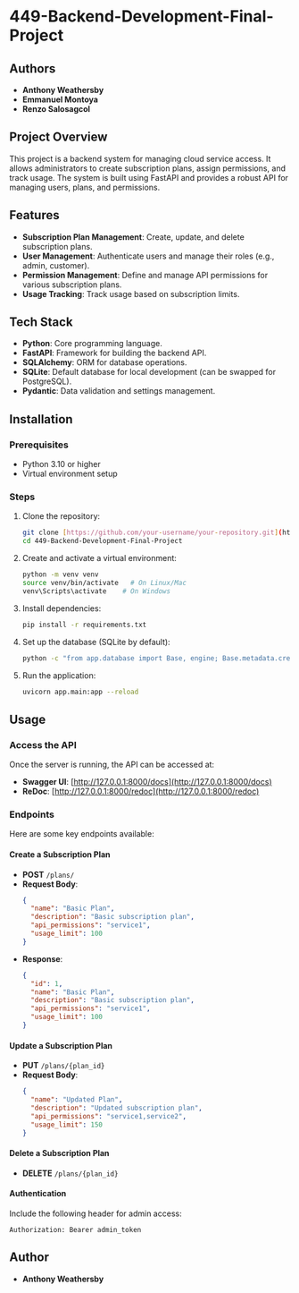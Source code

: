 # 449-Backend-Development-Final-Project
## Authors
- **Anthony Weathersby**
- **Emmanuel Montoya**
- **Renzo Salosagcol**
  
## Project Overview
This project is a backend system for managing cloud service access. It allows administrators to create subscription plans, assign permissions, and track usage. The system is built using FastAPI and provides a robust API for managing users, plans, and permissions.

## Features
- **Subscription Plan Management**: Create, update, and delete subscription plans.
- **User Management**: Authenticate users and manage their roles (e.g., admin, customer).
- **Permission Management**: Define and manage API permissions for various subscription plans.
- **Usage Tracking**: Track usage based on subscription limits.

## Tech Stack
- **Python**: Core programming language.
- **FastAPI**: Framework for building the backend API.
- **SQLAlchemy**: ORM for database operations.
- **SQLite**: Default database for local development (can be swapped for PostgreSQL).
- **Pydantic**: Data validation and settings management.

## Installation

### Prerequisites
- Python 3.10 or higher
- Virtual environment setup

### Steps
1. Clone the repository:
   ```bash
   git clone [https://github.com/your-username/your-repository.git](https://github.com/AnthonyWeathersby99/449-Backend-Development-Final-Project.git)
   cd 449-Backend-Development-Final-Project
   ```
2. Create and activate a virtual environment:
   ```bash
   python -m venv venv
   source venv/bin/activate   # On Linux/Mac
   venv\Scripts\activate    # On Windows
   ```
3. Install dependencies:
   ```bash
   pip install -r requirements.txt
   ```
4. Set up the database (SQLite by default):
   ```bash
   python -c "from app.database import Base, engine; Base.metadata.create_all(bind=engine)"
   ```
5. Run the application:
   ```bash
   uvicorn app.main:app --reload
   ```

## Usage

### Access the API
Once the server is running, the API can be accessed at:
- **Swagger UI**: [http://127.0.0.1:8000/docs](http://127.0.0.1:8000/docs)
- **ReDoc**: [http://127.0.0.1:8000/redoc](http://127.0.0.1:8000/redoc)

### Endpoints
Here are some key endpoints available:

#### Create a Subscription Plan
- **POST** `/plans/`
- **Request Body**:
  ```json
  {
    "name": "Basic Plan",
    "description": "Basic subscription plan",
    "api_permissions": "service1",
    "usage_limit": 100
  }
  ```
- **Response**:
  ```json
  {
    "id": 1,
    "name": "Basic Plan",
    "description": "Basic subscription plan",
    "api_permissions": "service1",
    "usage_limit": 100
  }
  ```

#### Update a Subscription Plan
- **PUT** `/plans/{plan_id}`
- **Request Body**:
  ```json
  {
    "name": "Updated Plan",
    "description": "Updated subscription plan",
    "api_permissions": "service1,service2",
    "usage_limit": 150
  }
  ```

#### Delete a Subscription Plan
- **DELETE** `/plans/{plan_id}`

#### Authentication
Include the following header for admin access:
```
Authorization: Bearer admin_token
```

## Author
- **Anthony Weathersby**
